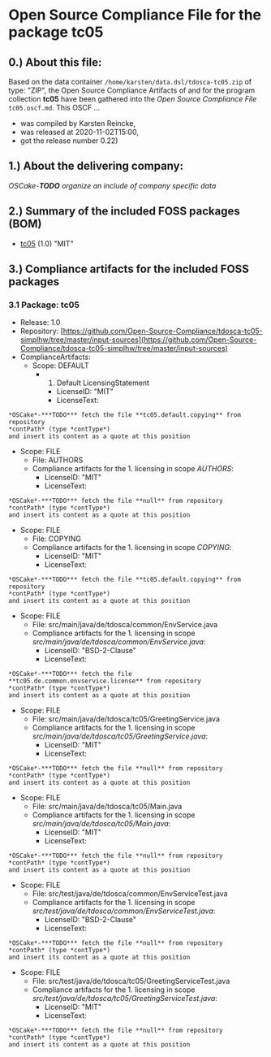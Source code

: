 # Open Source Compliance File for the package tc05 
## 0.) About this file:

Based on the data container `/home/karsten/data.dsl/tdosca-tc05.zip` of type: "ZIP", 
the Open Source Compliance Artifacts of and for the program collection 
**tc05** have been gathered into the *Open Source Compliance File*
`tc05.oscf.md`. This OSCF ...
      
* was compiled by Karsten Reincke,
* was released at 2020-11-02T15:00,
* got the release number 0.22)

## 1.) About the delivering company:

*OSCake*-***TODO*** *organize an include of company specific data*

## 2.) Summary of the included FOSS packages (BOM)

- [tc05](#TC05) (1.0) "MIT"

## 3.) Compliance artifacts for the included FOSS packages
<a name="TC05"></a>
### 3.1 Package: tc05
- Release: 1.0
- Repository: [https://github.com/Open-Source-Compliance/tdosca-tc05-simplhw/tree/master/input-sources](https://github.com/Open-Source-Compliance/tdosca-tc05-simplhw/tree/master/input-sources)
- ComplianceArtifacts:
  - Scope: DEFAULT
    - 1. Default LicensingStatement
      - LicenseID: "MIT"
      - LicenseText:

```
*OSCake*-***TODO*** fetch the file **tc05.default.copying** from repository 
*contPath* (type *contType*)
and insert its content as a quote at this position
```

  - Scope: FILE    
    - File: AUTHORS
    - Compliance artifacts for the 1. licensing in scope *AUTHORS*:  
      - LicenseID: "MIT"
      - LicenseText:

```
*OSCake*-***TODO*** fetch the file **null** from repository 
*contPath* (type *contType*)
and insert its content as a quote at this position
```

  - Scope: FILE    
    - File: COPYING
    - Compliance artifacts for the 1. licensing in scope *COPYING*:  
      - LicenseID: "MIT"
      - LicenseText:

```
*OSCake*-***TODO*** fetch the file **tc05.default.copying** from repository 
*contPath* (type *contType*)
and insert its content as a quote at this position
```

  - Scope: FILE    
    - File: src/main/java/de/tdosca/common/EnvService.java
    - Compliance artifacts for the 1. licensing in scope *src/main/java/de/tdosca/common/EnvService.java*:  
      - LicenseID: "BSD-2-Clause"
      - LicenseText:

```
*OSCake*-***TODO*** fetch the file **tc05.de.common.envservice.license** from repository 
*contPath* (type *contType*)
and insert its content as a quote at this position
```

  - Scope: FILE    
    - File: src/main/java/de/tdosca/tc05/GreetingService.java
    - Compliance artifacts for the 1. licensing in scope *src/main/java/de/tdosca/tc05/GreetingService.java*:  
      - LicenseID: "MIT"
      - LicenseText:

```
*OSCake*-***TODO*** fetch the file **null** from repository 
*contPath* (type *contType*)
and insert its content as a quote at this position
```

  - Scope: FILE    
    - File: src/main/java/de/tdosca/tc05/Main.java
    - Compliance artifacts for the 1. licensing in scope *src/main/java/de/tdosca/tc05/Main.java*:  
      - LicenseID: "MIT"
      - LicenseText:

```
*OSCake*-***TODO*** fetch the file **null** from repository 
*contPath* (type *contType*)
and insert its content as a quote at this position
```

  - Scope: FILE    
    - File: src/test/java/de/tdosca/common/EnvServiceTest.java
    - Compliance artifacts for the 1. licensing in scope *src/test/java/de/tdosca/common/EnvServiceTest.java*:  
      - LicenseID: "BSD-2-Clause"
      - LicenseText:

```
*OSCake*-***TODO*** fetch the file **null** from repository 
*contPath* (type *contType*)
and insert its content as a quote at this position
```

  - Scope: FILE    
    - File: src/test/java/de/tdosca/tc05/GreetingServiceTest.java
    - Compliance artifacts for the 1. licensing in scope *src/test/java/de/tdosca/tc05/GreetingServiceTest.java*:  
      - LicenseID: "MIT"
      - LicenseText:

```
*OSCake*-***TODO*** fetch the file **null** from repository 
*contPath* (type *contType*)
and insert its content as a quote at this position
```


